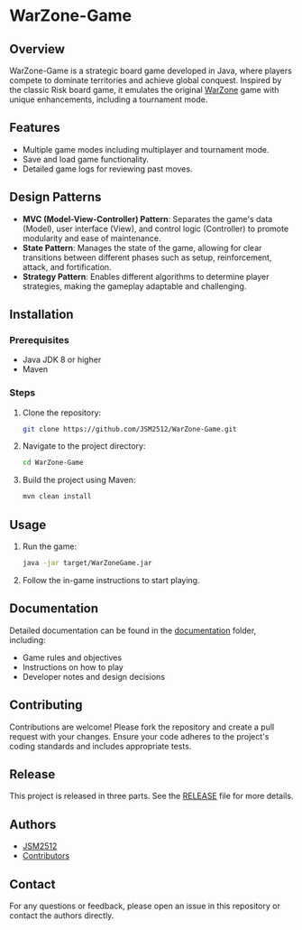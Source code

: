 # WarZone-Game

## Overview
WarZone-Game is a strategic board game developed in Java, where players compete to dominate territories and achieve global conquest. Inspired by the classic Risk board game, it emulates the original [WarZone](https://www.warzone.com/) game with unique enhancements, including a tournament mode.

## Features
- Multiple game modes including multiplayer and tournament mode.
- Save and load game functionality.
- Detailed game logs for reviewing past moves.

## Design Patterns
- **MVC (Model-View-Controller) Pattern**: Separates the game's data (Model), user interface (View), and control logic (Controller) to promote modularity and ease of maintenance.
- **State Pattern**: Manages the state of the game, allowing for clear transitions between different phases such as setup, reinforcement, attack, and fortification.
- **Strategy Pattern**: Enables different algorithms to determine player strategies, making the gameplay adaptable and challenging.

## Installation

### Prerequisites
- Java JDK 8 or higher
- Maven

### Steps
1. Clone the repository:
    ```sh
    git clone https://github.com/JSM2512/WarZone-Game.git
    ```
2. Navigate to the project directory:
    ```sh
    cd WarZone-Game
    ```
3. Build the project using Maven:
    ```sh
    mvn clean install
    ```

## Usage
1. Run the game:
    ```sh
    java -jar target/WarZoneGame.jar
    ```
2. Follow the in-game instructions to start playing.

## Documentation
Detailed documentation can be found in the [documentation](documentation) folder, including:
- Game rules and objectives
- Instructions on how to play
- Developer notes and design decisions

## Contributing
Contributions are welcome! Please fork the repository and create a pull request with your changes. Ensure your code adheres to the project's coding standards and includes appropriate tests.

## Release
This project is released in three parts. See the [RELEASE](RELEASE) file for more details.

## Authors
- [JSM2512](https://github.com/JSM2512)
- [Contributors](https://github.com/JSM2512/WarZone-Game/graphs/contributors)

## Contact
For any questions or feedback, please open an issue in this repository or contact the authors directly.

